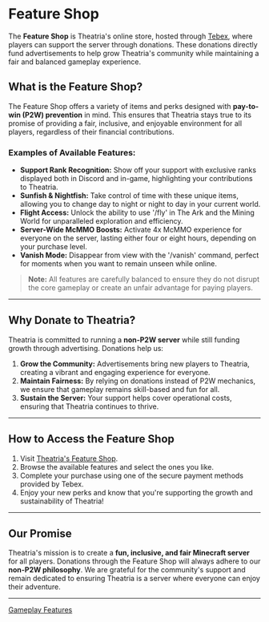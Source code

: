 # Feature Shop

The **Feature Shop** is Theatria's online store, hosted through [Tebex](https://theatrian-market.tebex.io/), where players can support the server through donations. These donations directly fund advertisements to help grow Theatria's community while maintaining a fair and balanced gameplay experience.

## What is the Feature Shop?

The Feature Shop offers a variety of items and perks designed with **pay-to-win (P2W) prevention** in mind. This ensures that Theatria stays true to its promise of providing a fair, inclusive, and enjoyable environment for all players, regardless of their financial contributions.

### Examples of Available Features:

- **Support Rank Recognition:** Show off your support with exclusive ranks displayed both in Discord and in-game, highlighting your contributions to Theatria.
- **Sunfish & Nightfish:** Take control of time with these unique items, allowing you to change day to night or night to day in your current world.
- **Flight Access:** Unlock the ability to use '/fly' in The Ark and the Mining World for unparalleled exploration and efficiency.
- **Server-Wide McMMO Boosts:** Activate 4x McMMO experience for everyone on the server, lasting either four or eight hours, depending on your purchase level.
- **Vanish Mode:** Disappear from view with the '/vanish' command, perfect for moments when you want to remain unseen while online.

> **Note:** All features are carefully balanced to ensure they do not disrupt the core gameplay or create an unfair advantage for paying players.

---

## Why Donate to Theatria?

Theatria is committed to running a **non-P2W server** while still funding growth through advertising. Donations help us:

1. **Grow the Community:** Advertisements bring new players to Theatria, creating a vibrant and engaging experience for everyone.
2. **Maintain Fairness:** By relying on donations instead of P2W mechanics, we ensure that gameplay remains skill-based and fun for all.
3. **Sustain the Server:** Your support helps cover operational costs, ensuring that Theatria continues to thrive.

---

## How to Access the Feature Shop

1. Visit [Theatria's Feature Shop](https://theatrian-market.tebex.io/).
2. Browse the available features and select the ones you like.
3. Complete your purchase using one of the secure payment methods provided by Tebex.
4. Enjoy your new perks and know that you're supporting the growth and sustainability of Theatria!

---

## Our Promise

Theatria's mission is to create a **fun, inclusive, and fair Minecraft server** for all players. Donations through the Feature Shop will always adhere to our **non-P2W philosophy**. We are grateful for the community's support and remain dedicated to ensuring Theatria is a server where everyone can enjoy their adventure.

---

[Gameplay Features](./README.md)